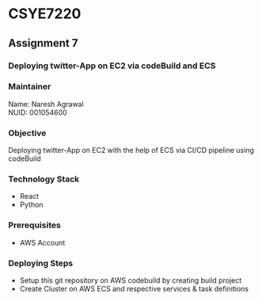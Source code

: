 # CSYE7220

## Assignment 7

###  Deploying twitter-App on EC2 via codeBuild and ECS

### Maintainer 
Name: Naresh Agrawal <br/>
NUID: 001054600

### Objective
Deploying twitter-App on EC2 with the help of ECS via CI/CD pipeline using codeBuild

### Technology Stack
* React
* Python

### Prerequisites
* AWS Account 

### Deploying Steps
* Setup this git repository on AWS codebuild by creating build project
* Create Cluster on AWS ECS and respective services & task definitions
 